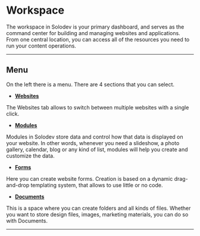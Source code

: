 # Workspace

The workspace in Solodev is your primary dashboard, and serves as the command center for building and managing websites and applications. From one central location, you can access all of the resources you need to run your content operations. 

---

## Menu

On the left there is a menu. There are 4 sections that you can select.

- **<a href="/workspace/websites-overview">Websites</a>**

The Websites tab allows to switch between multiple websites with a single click.

- **<a href="/workspace/modules-overview">Modules</a>**

Modules in Solodev store data and control how that data is displayed on your website. In other words, whenever you need a slideshow, a photo gallery, calendar, blog or any kind of list, modules will help you create and customize the data.

- **<a href="/workspace/forms-overview">Forms</a>**

Here you can create website forms. Creation is based on a dynamic drag-and-drop templating system, that allows to use little or no code.

- **<a href="/workspace/documents-overview">Documents</a>**

This is a space where you can create folders and all kinds of files. Whether you want to store design files, images, marketing materials, you can do so with Documents.

---